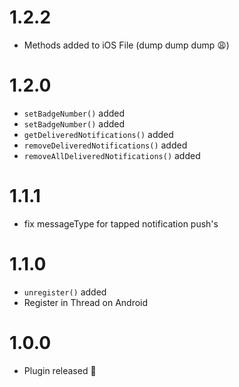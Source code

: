 # 1.2.2
- Methods added to iOS File (dump dump dump 😩)

# 1.2.0
- `setBadgeNumber()` added
- `setBadgeNumber()` added
- `getDeliveredNotifications()` added
- `removeDeliveredNotifications()` added
- `removeAllDeliveredNotifications()` added

# 1.1.1

- fix messageType for tapped notification push's

# 1.1.0

- `unregister()` added
- Register in Thread on Android

# 1.0.0

- Plugin released 🎉
